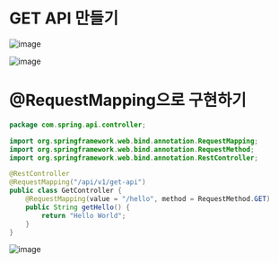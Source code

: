 # GET API 만들기
![image](https://user-images.githubusercontent.com/102650331/191974668-0458a21b-592b-433c-bff1-19cbb9e68b75.png)

![image](https://user-images.githubusercontent.com/102650331/191974748-1a1e1b63-e344-4bff-8d46-42093e4e8b70.png)

# @RequestMapping으로 구현하기

```java
package com.spring.api.controller;

import org.springframework.web.bind.annotation.RequestMapping;
import org.springframework.web.bind.annotation.RequestMethod;
import org.springframework.web.bind.annotation.RestController;

@RestController
@RequestMapping("/api/v1/get-api")
public class GetController {
    @RequestMapping(value = "/hello", method = RequestMethod.GET)
    public String getHello() {
        return "Hello World";
    }
}


```

![image](https://user-images.githubusercontent.com/102650331/191976042-891ff4a7-fb90-46eb-83ce-2aaad4385877.png)

